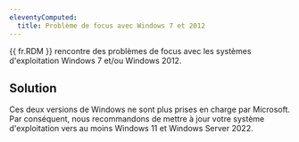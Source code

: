 ```yaml
---
eleventyComputed:
  title: Problème de focus avec Windows 7 et 2012
---
```

{{ fr.RDM }} rencontre des problèmes de focus avec les systèmes d'exploitation Windows 7 et/ou Windows 2012.
## Solution
Ces deux versions de Windows ne sont plus prises en charge par Microsoft. Par conséquent, nous recommandons de mettre à jour votre système d'exploitation vers au moins Windows 11 et Windows Server 2022.
